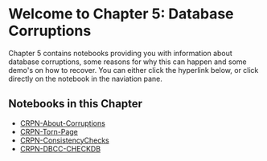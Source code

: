 # Welcome to Chapter 5: Database Corruptions

Chapter 5 contains notebooks providing you with information about database corruptions, some reasons for why this can happen and some demo's on how to recover.  You can either click the hyperlink below, or click directly on the notebook in the naviation pane.


## Notebooks in this Chapter

- [CRPN-About-Corruptions](../Chapter&#32;5&#32;Database&#32;Corruptions/CRPN-About-Corruptions.ipynb)
- [CRPN-Torn-Page](../Chapter&#32;5&#32;Database&#32;Corruptions/CRPN-Torn-Page.ipynb)
- [CRPN-ConsistencyChecks](../Chapter&#32;5&#32;Database&#32;Corruptions/CRPN-ConsistencyChecks.ipynb)
- [CRPN-DBCC-CHECKDB](../Chapter&#32;5&#32;Database&#32;Corruptions/CRPN-DBCC-CHECKDB.ipynb)